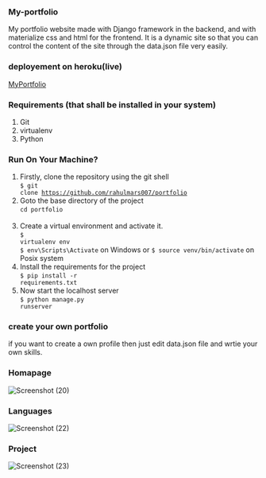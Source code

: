 ### My-portfolio
 My portfolio website made with Django framework in the backend, and with materialize css and html for the frontend. It is a dynamic site so that you can control the       content of the site through the data.json file very easily.

###  deployement on heroku(live) 
  [MyPortfolio](https://vast-earth-25200.herokuapp.com/)
  
### Requirements (that shall be installed in your system)
1. Git 
2. virtualenv
3. Python

### Run On Your Machine?

1. Firstly, clone the repository using the git shell <br>
<code>$ git clone https://github.com/rahulmars007/portfolio</code> <br>
2. Goto the base directory of the project <br>
<code>cd portfolio </code> <br>
3. Create a virtual environment and activate it. <br>
<code>$ virtualenv env</code> <br>
<code>$ env\Scripts\Activate</code> on Windows or <code>$ source venv/bin/activate</code> on Posix system <br>
4. Install the requirements for the project <br>
<code>$ pip install -r requirements.txt</code>  <br>
5. Now start the localhost server<br>
<code>$ python manage.py runserver</code> <br>

### create your own portfolio
 if you want to create a own profile then just edit data.json file and wrtie your own skills.

### Homapage
 ![Screenshot (20)](https://user-images.githubusercontent.com/61510754/125197901-3bfa9780-e27d-11eb-9ab6-cd0602888aa9.png)

### Languages
 ![Screenshot (22)](https://user-images.githubusercontent.com/61510754/125197970-7f550600-e27d-11eb-8e2b-239fa9a00f7d.png)

### Project
 ![Screenshot (23)](https://user-images.githubusercontent.com/61510754/125198019-c5aa6500-e27d-11eb-9d39-af6dea7aeafc.png)
